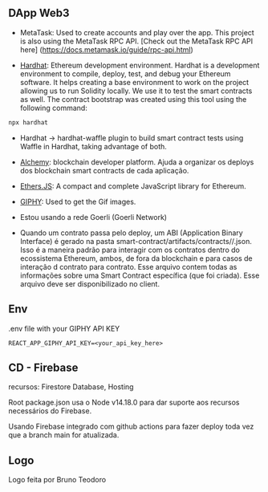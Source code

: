 ## DApp Web3

- MetaTask: Used to create accounts and play over the app. This project is also using the MetaTask RPC API. [Check out the MetaTask RPC API here] (https://docs.metamask.io/guide/rpc-api.html)

- [Hardhat](https://hardhat.org/): Ethereum development environment. Hardhat is a development environment to compile, deploy, test, and debug your Ethereum software. It helps creating a base environment to work on the project allowing us to run Solidity locally. We use it to test the smart contracts as well. The contract bootstrap was created using this tool using the following command:

```sh
npx hardhat
```

- Hardhat -> hardhat-waffle plugin to build smart contract tests using Waffle in Hardhat, taking advantage of both.

- [Alchemy](https://www.alchemy.com/): blockchain developer platform. Ajuda a organizar os deploys dos blockchain smart contracts de cada aplicação.

- [Ethers.JS](https://docs.ethers.io/v4/getting-started.html): A compact and complete JavaScript library for Ethereum.

- [GIPHY](https://developers.giphy.com/): Used to get the Gif images.

- Estou usando a rede Goerli (Goerli Network)

- Quando um contrato passa pelo deploy, um ABI (Application Binary Interface) é gerado na pasta smart-contract/artifacts/contracts/<NomeDoContrato>/<NomedoContrato>.json. Isso é a maneira padrão para interagir com os contratos dentro do ecossistema Ethereum, ambos, de fora da blockchain e para casos de interação d contrato para contrato. Esse arquivo contem todas as informações sobre uma Smart Contract específica (que foi criada). Esse arquivo deve ser disponibilizado no client.

## Env

.env file with your GIPHY API KEY

```
REACT_APP_GIPHY_API_KEY=<your_api_key_here>
```

## CD - Firebase

recursos: Firestore Database, Hosting

Root package.json usa o Node v14.18.0 para dar suporte aos recursos necessários do Firebase.

Usando Firebase integrado com github actions para fazer deploy toda vez que a branch main for atualizada.

## Logo

Logo feita por Bruno Teodoro
